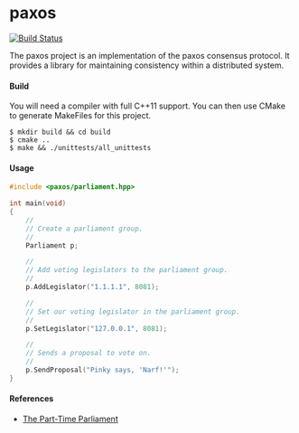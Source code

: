 paxos
=====

[![Build Status](https://travis-ci.org/dgkimura/paxos.svg?branch=master)](https://travis-ci.org/dgkimura/paxos)

The paxos project is an implementation of the paxos consensus protocol. It
provides a library for maintaining consistency within a distributed system.


#### Build
You will need a compiler with full C++11 support. You can then use CMake to
generate MakeFiles for this project.
```
$ mkdir build && cd build
$ cmake ..
$ make && ./unittests/all_unittests
```


#### Usage

```cpp
#include <paxos/parliament.hpp>

int main(void)
{
    //
    // Create a parliament group.
    //
    Parliament p;

    //
    // Add voting legislators to the parliament group.
    //
    p.AddLegislator("1.1.1.1", 8081);

    //
    // Set our voting legislator in the parliament group.
    //
    p.SetLegislator("127.0.0.1", 8081);

    //
    // Sends a proposal to vote on.
    //
    p.SendProposal("Pinky says, 'Narf!'");
}
```


#### References
- [The Part-Time Parliament](http://research.microsoft.com/en-us/um/people/lamport/pubs/lamport-paxos.pdf)
